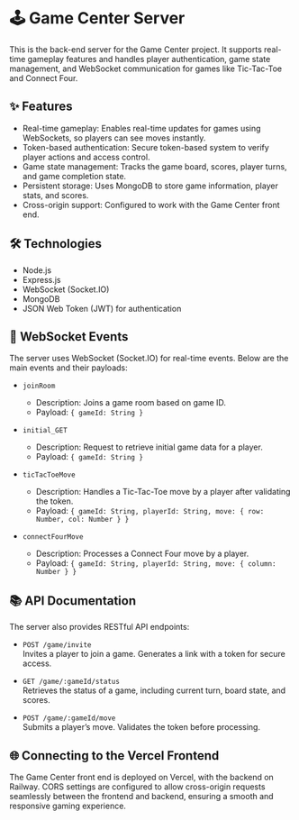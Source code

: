 <h1> 🕹️ Game Center Server </h1>

This is the back-end server for the Game Center project. It supports real-time gameplay features and handles player authentication, game state management, and WebSocket communication for games like Tic-Tac-Toe and Connect Four.


<h2> ✨ Features </h2>
<ul>
<li> Real-time gameplay: Enables real-time updates for games using WebSockets, so players can see moves instantly. </li>
<li> Token-based authentication: Secure token-based system to verify player actions and access control. </li>
<li> Game state management: Tracks the game board, scores, player turns, and game completion state. </li>
<li> Persistent storage: Uses MongoDB to store game information, player stats, and scores. </li>
<li> Cross-origin support: Configured to work with the Game Center front end. </li>
</ul>

<h2> 🛠️ Technologies </h2>
<ul>
<li> Node.js </li>
<li> Express.js </li>
<li> WebSocket (Socket.IO) </li>
<li> MongoDB </li>
<li> JSON Web Token (JWT) for authentication </li>
</ul>

<h2> 📡 WebSocket Events </h2>

The server uses WebSocket (Socket.IO) for real-time events. Below are the main events and their payloads:
<ul>
<li> <code>joinRoom</code> </li> 
<ul> 
<li> Description: Joins a game room based on game ID. </li>
<li> Payload: <code>{ gameId: String }</code> </li>
  </ul>
</ul>

<ul>
<li> <code>initial_GET</code> </li>
<ul> 
<li> Description: Request to retrieve initial game data for a player. </li>
<li> Payload: <code>{ gameId: String }</code> </li>
  </ul>
</ul>

<ul>
<li> <code>ticTacToeMove</code> </li>  
<ul> 
<li> Description: Handles a Tic-Tac-Toe move by a player after validating the token.</li>
<li> Payload: <code>{ gameId: String, playerId: String, move: { row: Number, col: Number } }</code> </li>
  </ul>
</ul>

<ul>
<li> <code>connectFourMove</code> </li> 
<ul> 
<li> Description: Processes a Connect Four move by a player. </li>
<li> Payload: <code>{ gameId: String, playerId: String, move: { column: Number } }</code> </li>
  </ul>
</ul>

<h2> 📚 API Documentation </h2>

The server also provides RESTful API endpoints:

<ul>
<li> <code>POST /game/invite</code> </li> 
Invites a player to join a game. Generates a link with a token for secure access. </ul>

<ul>
<li> <code>GET /game/:gameId/status</code> </li>
Retrieves the status of a game, including current turn, board state, and scores. </ul>

<ul>
<li> <code>POST /game/:gameId/move</code> </li>
Submits a player’s move. Validates the token before processing. </ul>

<h2> 🌐 Connecting to the Vercel Frontend </h2>

The Game Center front end is deployed on Vercel, with the backend on Railway. CORS settings are configured to allow cross-origin requests seamlessly between the frontend and backend, ensuring a smooth and responsive gaming experience.


